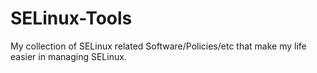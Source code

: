 # SELinux-Tools
My collection of SELinux related Software/Policies/etc that make my life easier in managing SELinux.
